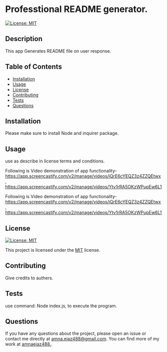 # Professtional README generator.
  [![License: MIT](https://img.shields.io/badge/License-MIT-yellow.svg)](https://opensource.org/licenses/MIT)

  ## Description
  
  This app Generates README file on user response.
  
  ## Table of Contents
  
  - [Installation](#installation)
  - [Usage](#usage)
  - [License](#license)
  - [Contributing](#contributing)
  - [Tests](#tests)
  - [Questions](#questions)
  
  ## Installation
  
  Please make sure to install Node and inquirer package.
  
  ## Usage
  
  use as describe in license terms and conditions.
  
  Following is Video demonstration of app functionality- 
  https://app.screencastify.com/v2/manage/videos/iQrE6cYEQZ3z4ZZQEtwx ,
  https://app.screencastify.com/v2/manage/videos/Ytv1rRA5OKzWPupEw6L1
  
  Following is Video demonstration of app functionality-
  https://app.screencastify.com/v2/manage/videos/iQrE6cYEQZ3z4ZZQEtwx , https://app.screencastify.com/v2/manage/videos/Ytv1rRA5OKzWPupEw6L1
  
  
  
  ## License

[![License: MIT](https://img.shields.io/badge/License-MIT-yellow.svg)](https://opensource.org/licenses/MIT)

This project is licensed under the [MIT](https://opensource.org/licenses/MIT) license.
  
  ## Contributing
  
  Give credits to authers.
  
  ## Tests
  
  use command: Node index.js, to execute the program.
  ## Questions

If you have any questions about the project, please open an issue or contact me directly at amna.ejaz488@gmail.com. You can find more of my work at [amnaejaz488.](https://github.com/amnaejaz488.).

